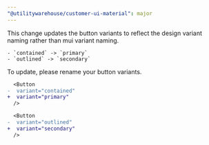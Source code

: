 ```yaml
---
"@utilitywarehouse/customer-ui-material": major
---
```


This change updates the button variants to reflect the design variant naming
rather than mui variant naming.

    - `contained` -> `primary`
    - `outlined` -> `secondary`

To update, please rename your button variants.

```diff
  <Button
-  variant="contained"
+  variant="primary"
  />
```

```diff
  <Button
-  variant="outlined"
+  variant="secondary"
  />
```
